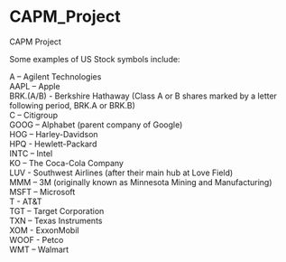 # CAPM_Project
CAPM Project


Some examples of US Stock symbols include:

A – Agilent Technologies   
AAPL – Apple    
BRK.(A/B) - Berkshire Hathaway (Class A or B shares marked by a letter following period, BRK.A or BRK.B)   
C – Citigroup  
GOOG – Alphabet (parent company of Google)   
HOG – Harley-Davidson   
HPQ - Hewlett-Packard   
INTC – Intel   
KO – The Coca-Cola Company     
LUV - Southwest Airlines (after their main hub at Love Field)   
MMM – 3M (originally known as Minnesota Mining and Manufacturing)   
MSFT – Microsoft    
T - AT&T   
TGT – Target Corporation    
TXN – Texas Instruments    
XOM - ExxonMobil    
WOOF - Petco    
WMT – Walmart    
